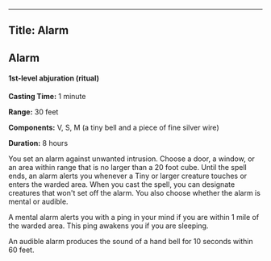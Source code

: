 -------------------------
Title: Alarm
-------------------------

## Alarm

#### 1st-level abjuration (ritual)


**Casting Time:** 1 minute

**Range:** 30 feet

**Components:** V, S, M (a tiny bell and a piece of
fine silver wire)

**Duration:** 8 hours


You set an alarm against unwanted intrusion. Choose a door, a window, or
an area within range that is no larger than a 20 foot cube. Until the
spell ends, an alarm alerts you whenever a Tiny or larger creature
touches or enters the warded area. When you cast the spell, you can
designate creatures that won't set off the alarm. You also choose
whether the alarm is mental or audible.

A mental alarm alerts you with a ping in your mind if you are within 1
mile of the warded area. This ping awakens you if you are sleeping.

An audible alarm produces the sound of a hand bell for 10 seconds within
60 feet.


